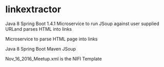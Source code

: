 # linkextractor
Java 8 Spring Boot 1.4.1 Microservice to run JSoup against user supplied URLand parses HTML into links

Microservice to parse HTML page into links

Java 8
Spring Boot
Maven
JSoup

Nov_16_2016_Meetup.xml	   is the NIFI Template 
